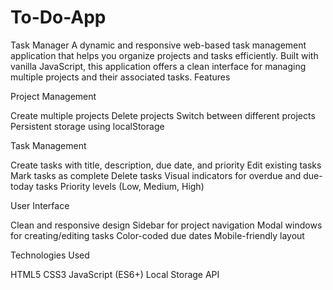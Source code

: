 # To-Do-App
Task Manager
A dynamic and responsive web-based task management application that helps you organize projects and tasks efficiently. Built with vanilla JavaScript, this application offers a clean interface for managing multiple projects and their associated tasks.
Features

Project Management

Create multiple projects
Delete projects
Switch between different projects
Persistent storage using localStorage


Task Management

Create tasks with title, description, due date, and priority
Edit existing tasks
Mark tasks as complete
Delete tasks
Visual indicators for overdue and due-today tasks
Priority levels (Low, Medium, High)


User Interface

Clean and responsive design
Sidebar for project navigation
Modal windows for creating/editing tasks
Color-coded due dates
Mobile-friendly layout

Technologies Used

HTML5
CSS3
JavaScript (ES6+)
Local Storage API
